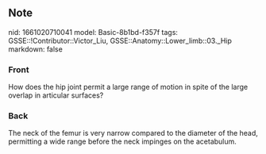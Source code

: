 ## Note
nid: 1661020710041
model: Basic-8b1bd-f357f
tags: GSSE::!Contributor::Victor_Liu, GSSE::Anatomy::Lower_limb::03._Hip
markdown: false

### Front
How does the hip joint permit a large range of motion in spite of the large overlap in articular surfaces?

### Back
The neck of the femur is very narrow compared to the diameter of the head, permitting a wide range before the neck impinges on the acetabulum.
